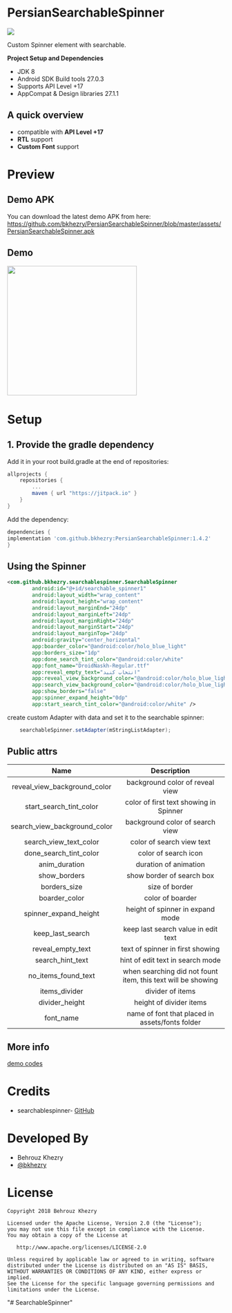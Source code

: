 # PersianSearchableSpinner
[![](https://jitpack.io/v/bkhezry/PersianSearchableSpinner.svg)](https://jitpack.io/#bkhezry/PersianSearchableSpinner)

Custom Spinner element with searchable.

**Project Setup and Dependencies**
- JDK 8
- Android SDK Build tools 27.0.3
- Supports API Level +17
- AppCompat & Design libraries 27.1.1

## A quick overview
- compatible with **API Level +17**
- **RTL** support
- **Custom Font** support

# Preview
## Demo APK
You can download the latest demo APK from here: https://github.com/bkhezry/PersianSearchableSpinner/blob/master/assets/PersianSearchableSpinner.apk

## Demo
<img src="assets/demo.gif" width="300px" />

# Setup
## 1. Provide the gradle dependency
Add it in your root build.gradle at the end of repositories:
```gradle
allprojects {
	repositories {
		...
		maven { url "https://jitpack.io" }
	}
}
```
Add the dependency:
```gradle
dependencies {
implementation 'com.github.bkhezry:PersianSearchableSpinner:1.4.2'
}
```
Using the Spinner
--------------------------------
```xml
<com.github.bkhezry.searchablespinner.SearchableSpinner
        android:id="@+id/searchable_spinner1"
        android:layout_width="wrap_content"
        android:layout_height="wrap_content"
        android:layout_marginEnd="24dp"
        android:layout_marginLeft="24dp"
        android:layout_marginRight="24dp"
        android:layout_marginStart="24dp"
        android:layout_marginTop="24dp"
        android:gravity="center_horizontal"
        app:boarder_color="@android:color/holo_blue_light"
        app:borders_size="1dp"
        app:done_search_tint_color="@android:color/white"
        app:font_name="DroidNaskh-Regular.ttf"
        app:reveal_empty_text="انتخاب کنید"
        app:reveal_view_background_color="@android:color/holo_blue_light"
        app:search_view_background_color="@android:color/holo_blue_light"
        app:show_borders="false"
        app:spinner_expand_height="0dp"
        app:start_search_tint_color="@android:color/white" />
```
create custom Adapter with data and set it to the searchable spinner:
```java
	searchableSpinner.setAdapter(mStringListAdapter);
```
## Public attrs

| Name | Description |
|:----:|:----:|
|reveal_view_background_color| background color of reveal view|
|start_search_tint_color| color of first text showing in Spinner|
|search_view_background_color| background color of search view|
|search_view_text_color| color of search view text|
|done_search_tint_color| color of search icon|
|anim_duration| duration of animation|
|show_borders| show border of search box
|borders_size| size of border|
|boarder_color| color of boarder|
|spinner_expand_height| height of spinner in expand mode|
|keep_last_search| keep last search value in edit text|
|reveal_empty_text| text of spinner in first showing|
|search_hint_text| hint of edit text in search mode|
|no_items_found_text| when searching did not fount item, this text will be showing|
|items_divider| divider of items|
|divider_height| height of divider items|
|font_name| name of font that placed in assets/fonts folder|

## More info 
[demo codes](https://github.com/bkhezry/PersianSearchableSpinner/tree/master/app/src/main/java/com/github/bkhezry/persiansearchablespinnerdemo)

# Credits

- searchablespinner- [GitHub](https://github.com/michaelprimez/searchablespinner)

# Developed By

* Behrouz Khezry
 * [@bkhezry](https://twitter.com/bkhezry) 


# License

    Copyright 2018 Behrouz Khezry

    Licensed under the Apache License, Version 2.0 (the "License");
    you may not use this file except in compliance with the License.
    You may obtain a copy of the License at

       http://www.apache.org/licenses/LICENSE-2.0

    Unless required by applicable law or agreed to in writing, software
    distributed under the License is distributed on an "AS IS" BASIS,
    WITHOUT WARRANTIES OR CONDITIONS OF ANY KIND, either express or implied.
    See the License for the specific language governing permissions and
    limitations under the License.
"# SearchableSpinner" 
